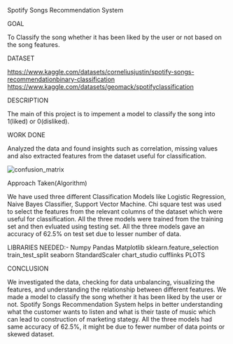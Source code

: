 Spotify Songs Recommendation System

GOAL

To Classify the song whether it has been liked by the user or not based on the song features.

DATASET

https://www.kaggle.com/datasets/corneliusjustin/spotify-songs-recommendationbinary-classification
https://www.kaggle.com/datasets/geomack/spotifyclassification

DESCRIPTION

The main of this project is to impement a model to classify the song into 1(liked) or 0(disliked).

WORK DONE

Analyzed the data and found insights such as correlation, missing values and also extracted features from the dataset useful for classification.

![confusion_matrix](https://user-images.githubusercontent.com/62555290/196527230-348bb88f-b0b8-4797-a61d-f375f16cebf6.jpeg)

Approach Taken(Algorithm)

We have used three different Classification Models like Logistic Regression, Naive Bayes Classifier, Support Vector Machine. Chi square test was used to select the features from the relevant columns of the dataset which were useful for classification. All the three models were trained from the training set and then evluated using testing set. All the three models gave an accuracy of 62.5% on test set  due to lesser number of data.
 
LIBRARIES NEEDED:-
Numpy Pandas Matplotlib  sklearn.feature_selection train_test_split seaborn StandardScaler chart_studio cufflinks PLOTS

CONCLUSION

We investigated the data, checking for data unbalancing, visualizing the features, and understanding the relationship between different features. We made a model to classify the song whether it has been liked by the user or not. Spotify Songs Recommendation System helps in better understanding what the customer wants to listen and what is their taste of music which can lead to construction of  marketing stategy. All the three models had same accuracy of 62.5%, it might be due to fewer number of data points or skewed dataset.



